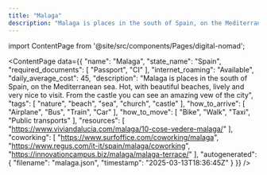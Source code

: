 ```yaml
---
title: "Malaga"
description: "Malaga is places in the south of Spain, on the Mediterranean sea. Hot, with beautiful beaches, lively and very nice to visit. From the castle you can see an amazing vew of the city"
---
```

import ContentPage from '@site/src/components/Pages/digital-nomad';

<ContentPage
    data={{
  "name": "Malaga",
  "state_name": "Spain",
  "required_documents": [
    "Passport",
    "CI"
  ],
  "internet_roaming": "Available",
  "daily_average_cost": 45,
  "description": "Malaga is places in the south of Spain, on the Mediterranean sea. Hot, with beautiful beaches, lively and very nice to visit. From the castle you can see an amazing vew of the city",
  "tags": [
    "nature",
    "beach",
    "sea",
    "church",
    "castle"
  ],
  "how_to_arrive": [
    "Airplane",
    "Bus",
    "Train",
    "Car"
  ],
  "how_to_move": [
    "Bike",
    "Walk",
    "Taxi",
    "Public transports"
  ],
  "resources": [
    "https://www.viviandalucia.com/malaga/10-cose-vedere-malaga/"
  ],
  "coworking": [
    "https://www.surfoffice.com/coworking/malaga",
    "https://www.regus.com/it-it/spain/malaga/coworking",
    "https://innovationcampus.biz/malaga/malaga-terrace/"
  ],
  "autogenerated": {
    "filename": "malaga.json",
    "timestamp": "2025-03-13T18:36:45Z"
  }
}}
/>
